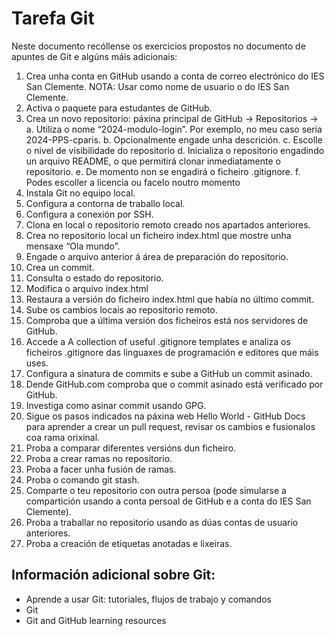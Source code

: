 # Tarefa Git
Neste documento recóllense os exercicios propostos no documento de apuntes de Git e
algúns máis adicionais:

1. Crea unha conta en GitHub usando a conta de correo electrónico do IES San Clemente. NOTA: Usar como nome de usuario o do IES San Clemente.
2. Activa o paquete para estudantes de GitHub.
3. Crea un novo repositorio: páxina principal de GitHub -> Repositorios ->
a. Utiliza o nome “2024-modulo-login”. Por exemplo, no meu caso sería 2024-PPS-cparis.
b. Opcionalmente engade unha descrición.
c. Escolle o nivel de visibilidade do repositorio
d. Inicializa o repositorio engadindo un arquivo README, o que permitirá clonar inmediatamente o repositorio.
e. De momento non se engadirá o ficheiro .gitignore.
f. Podes escoller a licencia ou facelo noutro momento
4. Instala Git no equipo local.
5. Configura a contorna de traballo local.
6. Configura a conexión por SSH.
7. Clona en local o repositorio remoto creado nos apartados anteriores.
8. Crea no repositorio local un ficheiro index.html que mostre unha mensaxe “Ola mundo”.
9. Engade o arquivo anterior á área de preparación do repositorio.
10. Crea un commit.
11. Consulta o estado do repositorio.
12. Modifica o arquivo index.html
13. Restaura a versión do ficheiro index.html que había no último commit.
14. Sube os cambios locais ao repositorio remoto.
15. Comproba que a última versión dos ficheiros está nos servidores de GitHub.
16. Accede a A collection of useful .gitignore templates e analiza os ficheiros .gitignore das linguaxes de programación e editores que máis uses.
17. Configura a sinatura de commits e sube a GitHub un commit asinado.
18. Dende GitHub.com comproba que o commit asinado está verificado por GitHub.
19. Investiga como asinar commit usando GPG.
20. Sigue os pasos indicados na páxina web Hello World - GitHub Docs para aprender a crear un pull request, revisar os cambios e fusionalos coa rama orixinal.
21. Proba a comparar diferentes versións dun ficheiro.
22. Proba a crear ramas no repositorio.
23. Proba a facer unha fusión de ramas.
24. Proba o comando git stash.
25. Comparte o teu repositorio con outra persoa (pode simularse a compartición usando a conta persoal de GitHub e a conta do IES San Clemente).
26. Proba a traballar no repositorio usando as dúas contas de usuario anteriores.
27. Proba a creación de etiquetas anotadas e lixeiras.

## Información adicional sobre Git:
- Aprende a usar Git: tutoriales, flujos de trabajo y comandos
- Git
- Git and GitHub learning resources
